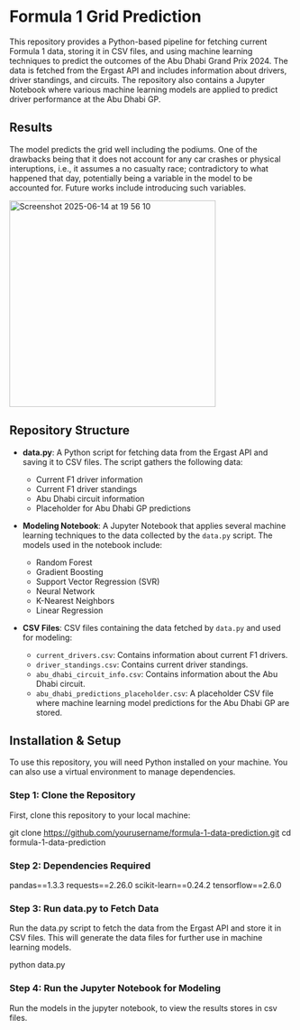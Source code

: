 # Formula 1 Grid Prediction

This repository provides a Python-based pipeline for fetching current Formula 1 data, storing it in CSV files, and using machine learning techniques to predict the outcomes of the Abu Dhabi Grand Prix 2024. The data is fetched from the Ergast API and includes information about drivers, driver standings, and circuits. The repository also contains a Jupyter Notebook where various machine learning models are applied to predict driver performance at the Abu Dhabi GP.

## Results 

The model predicts the grid well including the podiums. One of the drawbacks being that it does not account for any car crashes or physical interuptions, i.e., it assumes a no casualty race; contradictory to what happened that day, potentially being a variable in the model to be accounted for. Future works include introducing such variables. 

<img width="366" alt="Screenshot 2025-06-14 at 19 56 10" src="https://github.com/user-attachments/assets/fb59dba5-d417-4f81-b403-0acff9e6c05c" />


## Repository Structure

- **data.py**: A Python script for fetching data from the Ergast API and saving it to CSV files. The script gathers the following data:
  - Current F1 driver information
  - Current F1 driver standings
  - Abu Dhabi circuit information
  - Placeholder for Abu Dhabi GP predictions
  
- **Modeling Notebook**: A Jupyter Notebook that applies several machine learning techniques to the data collected by the `data.py` script. The models used in the notebook include:
  - Random Forest
  - Gradient Boosting
  - Support Vector Regression (SVR)
  - Neural Network
  - K-Nearest Neighbors
  - Linear Regression
  
- **CSV Files**: CSV files containing the data fetched by `data.py` and used for modeling:
  - `current_drivers.csv`: Contains information about current F1 drivers.
  - `driver_standings.csv`: Contains current driver standings.
  - `abu_dhabi_circuit_info.csv`: Contains information about the Abu Dhabi circuit.
  - `abu_dhabi_predictions_placeholder.csv`: A placeholder CSV file where machine learning model predictions for the Abu Dhabi GP are stored.

## Installation & Setup

To use this repository, you will need Python installed on your machine. You can also use a virtual environment to manage dependencies.

### Step 1: Clone the Repository
First, clone this repository to your local machine:

git clone https://github.com/yourusername/formula-1-data-prediction.git
cd formula-1-data-prediction

### Step 2: Dependencies Required

pandas==1.3.3
requests==2.26.0
scikit-learn==0.24.2
tensorflow==2.6.0

### Step 3: Run data.py to Fetch Data

Run the data.py script to fetch the data from the Ergast API and store it in CSV files. This will generate the data files for further use in machine learning models.

python data.py

### Step 4: Run the Jupyter Notebook for Modeling

Run the models in the jupyter notebook, to view the results stores in csv files. 
